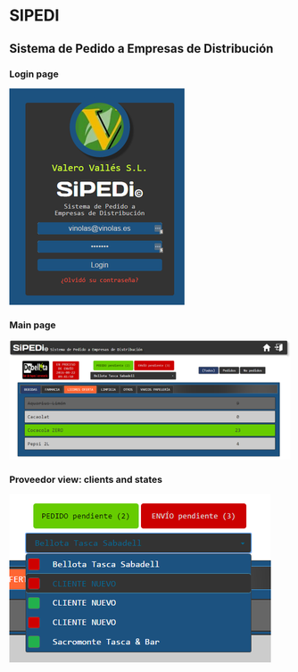 # SIPEDI

## Sistema de Pedido a Empresas de Distribución

### Login page

![alt text](docs/img/login.png "Login page")

### Main page

![alt text](docs/img/main_view.png "Main page")

### Proveedor view: clients and states

![alt text](docs/img/clients_state_view.png "Proveedor view-1")
